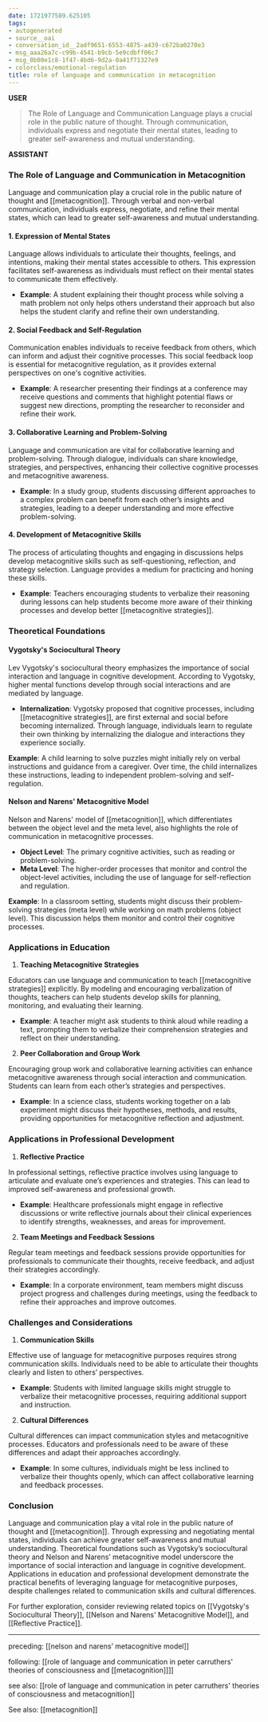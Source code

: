 ```yaml
---
date: 1721977589.625105
tags:
- autogenerated
- source__oai
- conversation_id__2adf9651-6553-4875-a439-c672ba0270e3
- msg_aaa26a7c-c99b-4541-b9cb-5e9cdbff06c7
- msg_0b00e1c8-1f47-4bd6-9d2a-0a41f71327e9
- colorclass/emotional-regulation
title: role of language and communication in metacognition
---
```


**USER**

> The Role of Language and Communication
> Language plays a crucial role in the public nature of thought. Through communication, individuals express and negotiate their mental states, leading to greater self-awareness and mutual understanding.


**ASSISTANT**

### The Role of Language and Communication in Metacognition

Language and communication play a crucial role in the public nature of thought and [[metacognition]]. Through verbal and non-verbal communication, individuals express, negotiate, and refine their mental states, which can lead to greater self-awareness and mutual understanding.

#### 1. Expression of Mental States

Language allows individuals to articulate their thoughts, feelings, and intentions, making their mental states accessible to others. This expression facilitates self-awareness as individuals must reflect on their mental states to communicate them effectively.

- **Example**: A student explaining their thought process while solving a math problem not only helps others understand their approach but also helps the student clarify and refine their own understanding.

#### 2. Social Feedback and Self-Regulation

Communication enables individuals to receive feedback from others, which can inform and adjust their cognitive processes. This social feedback loop is essential for metacognitive regulation, as it provides external perspectives on one's cognitive activities.

- **Example**: A researcher presenting their findings at a conference may receive questions and comments that highlight potential flaws or suggest new directions, prompting the researcher to reconsider and refine their work.

#### 3. Collaborative Learning and Problem-Solving

Language and communication are vital for collaborative learning and problem-solving. Through dialogue, individuals can share knowledge, strategies, and perspectives, enhancing their collective cognitive processes and metacognitive awareness.

- **Example**: In a study group, students discussing different approaches to a complex problem can benefit from each other’s insights and strategies, leading to a deeper understanding and more effective problem-solving.

#### 4. Development of Metacognitive Skills

The process of articulating thoughts and engaging in discussions helps develop metacognitive skills such as self-questioning, reflection, and strategy selection. Language provides a medium for practicing and honing these skills.

- **Example**: Teachers encouraging students to verbalize their reasoning during lessons can help students become more aware of their thinking processes and develop better [[metacognitive strategies]].

### Theoretical Foundations

#### Vygotsky's Sociocultural Theory

Lev Vygotsky's sociocultural theory emphasizes the importance of social interaction and language in cognitive development. According to Vygotsky, higher mental functions develop through social interactions and are mediated by language.

- **Internalization**: Vygotsky proposed that cognitive processes, including [[metacognitive strategies]], are first external and social before becoming internalized. Through language, individuals learn to regulate their own thinking by internalizing the dialogue and interactions they experience socially.

**Example**: A child learning to solve puzzles might initially rely on verbal instructions and guidance from a caregiver. Over time, the child internalizes these instructions, leading to independent problem-solving and self-regulation.

#### Nelson and Narens' Metacognitive Model

Nelson and Narens' model of [[metacognition]], which differentiates between the object level and the meta level, also highlights the role of communication in metacognitive processes.

- **Object Level**: The primary cognitive activities, such as reading or problem-solving.
- **Meta Level**: The higher-order processes that monitor and control the object-level activities, including the use of language for self-reflection and regulation.

**Example**: In a classroom setting, students might discuss their problem-solving strategies (meta level) while working on math problems (object level). This discussion helps them monitor and control their cognitive processes.

### Applications in Education

1. **Teaching Metacognitive Strategies**

Educators can use language and communication to teach [[metacognitive strategies]] explicitly. By modeling and encouraging verbalization of thoughts, teachers can help students develop skills for planning, monitoring, and evaluating their learning.

- **Example**: A teacher might ask students to think aloud while reading a text, prompting them to verbalize their comprehension strategies and reflect on their understanding.

2. **Peer Collaboration and Group Work**

Encouraging group work and collaborative learning activities can enhance metacognitive awareness through social interaction and communication. Students can learn from each other’s strategies and perspectives.

- **Example**: In a science class, students working together on a lab experiment might discuss their hypotheses, methods, and results, providing opportunities for metacognitive reflection and adjustment.

### Applications in Professional Development

1. **Reflective Practice**

In professional settings, reflective practice involves using language to articulate and evaluate one’s experiences and strategies. This can lead to improved self-awareness and professional growth.

- **Example**: Healthcare professionals might engage in reflective discussions or write reflective journals about their clinical experiences to identify strengths, weaknesses, and areas for improvement.

2. **Team Meetings and Feedback Sessions**

Regular team meetings and feedback sessions provide opportunities for professionals to communicate their thoughts, receive feedback, and adjust their strategies accordingly.

- **Example**: In a corporate environment, team members might discuss project progress and challenges during meetings, using the feedback to refine their approaches and improve outcomes.

### Challenges and Considerations

1. **Communication Skills**

Effective use of language for metacognitive purposes requires strong communication skills. Individuals need to be able to articulate their thoughts clearly and listen to others’ perspectives.

- **Example**: Students with limited language skills might struggle to verbalize their metacognitive processes, requiring additional support and instruction.

2. **Cultural Differences**

Cultural differences can impact communication styles and metacognitive processes. Educators and professionals need to be aware of these differences and adapt their approaches accordingly.

- **Example**: In some cultures, individuals might be less inclined to verbalize their thoughts openly, which can affect collaborative learning and feedback processes.

### Conclusion

Language and communication play a vital role in the public nature of thought and [[metacognition]]. Through expressing and negotiating mental states, individuals can achieve greater self-awareness and mutual understanding. Theoretical foundations such as Vygotsky’s sociocultural theory and Nelson and Narens’ metacognitive model underscore the importance of social interaction and language in cognitive development. Applications in education and professional development demonstrate the practical benefits of leveraging language for metacognitive purposes, despite challenges related to communication skills and cultural differences.

For further exploration, consider reviewing related topics on [[Vygotsky's Sociocultural Theory]], [[Nelson and Narens' Metacognitive Model]], and [[Reflective Practice]].


---

preceding: [[nelson and narens’ metacognitive model]]  


following: [[role of language and communication in peter carruthers' theories of consciousness and [[metacognition]]]]


see also: [[role of language and communication in peter carruthers' theories of consciousness and metacognition]]

See also: [[metacognition]]